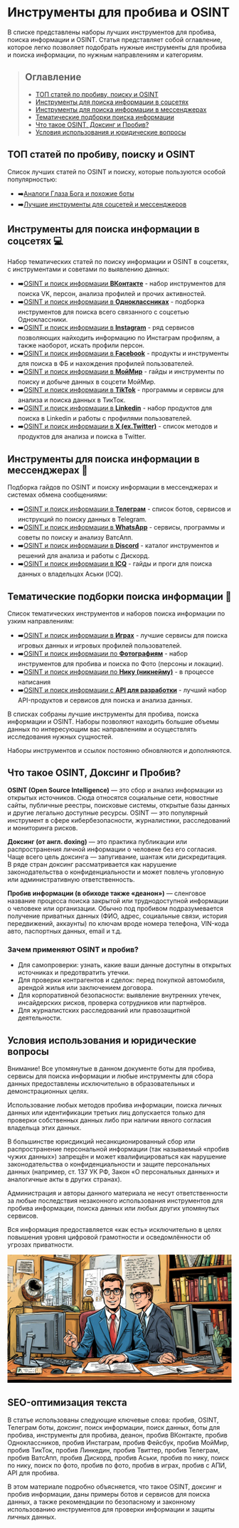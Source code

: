 # Инструменты для пробива и OSINT
В списке представлены наборы лучших инструментов для пробива, поиска информации и OSINT. Статья представляет собой оглавление, которое легко позволяет подобрать нужные инструменты для пробива и поиска информации, по нужным направлениям и категориям.

>## Оглавление
>* [ТОП статей по пробиву, поиску и OSINT](https://github.com/OSINT-searcher/probiv_i_OSINT_instrumenti/blob/main/README.md#%D1%82%D0%BE%D0%BF-%D1%81%D1%82%D0%B0%D1%82%D0%B5%D0%B9-%D0%BF%D0%BE-%D0%BF%D1%80%D0%BE%D0%B1%D0%B8%D0%B2%D1%83-%D0%BF%D0%BE%D0%B8%D1%81%D0%BA%D1%83-%D0%B8-osint)
>* [Инструменты для поиска информации в соцсетях](https://github.com/OSINT-searcher/probiv_i_OSINT_instrumenti/blob/main/README.md#%D0%B8%D0%BD%D1%81%D1%82%D1%80%D1%83%D0%BC%D0%B5%D0%BD%D1%82%D1%8B-%D0%B4%D0%BB%D1%8F-%D0%BF%D0%BE%D0%B8%D1%81%D0%BA%D0%B0-%D0%B8%D0%BD%D1%84%D0%BE%D1%80%D0%BC%D0%B0%D1%86%D0%B8%D0%B8-%D0%B2-%D1%81%D0%BE%D1%86%D1%81%D0%B5%D1%82%D1%8F%D1%85-)
>* [Инструменты для поиска информации в мессенджерах](https://github.com/OSINT-searcher/probiv_i_OSINT_instrumenti/blob/main/README.md#%D0%B8%D0%BD%D1%81%D1%82%D1%80%D1%83%D0%BC%D0%B5%D0%BD%D1%82%D1%8B-%D0%B4%D0%BB%D1%8F-%D0%BF%D0%BE%D0%B8%D1%81%D0%BA%D0%B0-%D0%B8%D0%BD%D1%84%D0%BE%D1%80%D0%BC%D0%B0%D1%86%D0%B8%D0%B8-%D0%B2-%D0%BC%D0%B5%D1%81%D1%81%D0%B5%D0%BD%D0%B4%D0%B6%D0%B5%D1%80%D0%B0%D1%85-)
>* [Тематические подборки поиска информации](https://github.com/OSINT-searcher/probiv_i_OSINT_instrumenti/blob/main/README.md#%D1%82%D0%B5%D0%BC%D0%B0%D1%82%D0%B8%D1%87%D0%B5%D1%81%D0%BA%D0%B8%D0%B5-%D0%BF%D0%BE%D0%B4%D0%B1%D0%BE%D1%80%D0%BA%D0%B8-%D0%BF%D0%BE%D0%B8%D1%81%D0%BA%D0%B0-%D0%B8%D0%BD%D1%84%D0%BE%D1%80%D0%BC%D0%B0%D1%86%D0%B8%D0%B8-)
>* [Что такое OSINT, Доксинг и Пробив?](https://github.com/OSINT-searcher/probiv_i_OSINT_instrumenti/blob/main/README.md#%D1%87%D1%82%D0%BE-%D1%82%D0%B0%D0%BA%D0%BE%D0%B5-osint-%D0%B4%D0%BE%D0%BA%D1%81%D0%B8%D0%BD%D0%B3-%D0%B8-%D0%BF%D1%80%D0%BE%D0%B1%D0%B8%D0%B2)
>* [Условия использования и юридические вопросы](https://github.com/OSINT-searcher/probiv_i_OSINT_instrumenti/blob/main/README.md#%D1%83%D1%81%D0%BB%D0%BE%D0%B2%D0%B8%D1%8F-%D0%B8%D1%81%D0%BF%D0%BE%D0%BB%D1%8C%D0%B7%D0%BE%D0%B2%D0%B0%D0%BD%D0%B8%D1%8F-%D0%B8-%D1%8E%D1%80%D0%B8%D0%B4%D0%B8%D1%87%D0%B5%D1%81%D0%BA%D0%B8%D0%B5-%D0%B2%D0%BE%D0%BF%D1%80%D0%BE%D1%81%D1%8B)

## ТОП статей по пробиву, поиску и OSINT
Список лучших статей по OSINT и поиску, которые пользуются особой популярностью:
* ➡️[Аналоги Глаза Бога и похожие боты](https://github.com/OSINT-searcher/analogi_Glaza_Boga)
* ➡️[Лучшие инструменты для соцсетей и мессенджеров](https://github.com/OSINT-searcher/probiv_socsetei_i_messengerov)

## Инструменты для поиска информации в соцсетях 💻
Набор тематических статей по поиску информации и OSINT в соцсетях, с инструментами и советами по выявлению данных:
* ➡️[OSINT и поиск информации **ВКонтакте**](https://github.com/OSINT-searcher/OSINT_i_probiv_VKontakte) - набор инструментов для поиска VK, персон, анализа профилей и прочих активностей.
* ➡️[OSINT и поиск информации в **Одноклассниках**](https://github.com/OSINT-searcher/OSINT_i_probiv_Odnoklassniki) - подборка инструментов для поиска всего связанного с соцсетью Одноклассники.
* ➡️[OSINT и поиск информации в **Instagram**](https://github.com/OSINT-searcher/OSINT_i_probiv_Instagram) - ряд сервисов позволяющих найходить информацию по Инстаграм профилям, а также наоборот, искать профили персон.
* ➡️[OSINT и поиск информации в **Facebook**](https://github.com/OSINT-searcher/OSINT_i_probiv_Facebook) - продукты и инструменты для поиска в ФБ и нахождения профилей пользователей.
* ➡️[OSINT и поиск информации в **МойМир**](https://github.com/OSINT-searcher/OSINT_i_probiv_MoyMir) - гайды и инструменты по поиску и добыче данных в соцсети МойМир.
* ➡️[OSINT и поиск информации в **TikTok**](https://github.com/OSINT-searcher/OSINT_i_probiv_TikTok) - программы и сервисы для анализа и поиска данных в ТикТок.
* ➡️[OSINT и поиск информации в **Linkedin**](https://github.com/OSINT-searcher/OSINT_i_probiv_Linkedin) - набор продуктов для поиска в Linkedin и работы с профилями пользователей.
* ➡️[OSINT и поиск информации в **X (ex.Twitter)**](https://github.com/OSINT-searcher/OSINT_i_probiv_X-Twitter) - список методов и продуктов для анализа и поиска в Twitter.

## Инструменты для поиска информации в мессенджерах 📱
Подборка гайдов по OSINT и поиску информации в мессенджерах и системах обмена сообщениями:
* ➡️[OSINT и поиск информации в **Телеграм**](https://github.com/OSINT-searcher/OSINT_i_probiv_Telegram) - список ботов, сервисов и инструкций по поиску данных в Telegram.
* ➡️[OSINT и поиск информации в **WhatsApp**](https://github.com/OSINT-searcher/OSINT_i_probiv_WhatsApp) - сервисы, программы и советы по поиску и анализу ВатсАпп.
* ➡️[OSINT и поиск информации в **Discord**](https://github.com/OSINT-searcher/OSINT_i_probiv_Discord) - каталог инструментов и решений для анализа и работы с Дискорд.
* ➡️[OSINT и поиск информации в **ICQ**](https://github.com/OSINT-searcher/OSINT_i_probiv_ICQ) - гайды и проги для поиска данных о владельцах Аськи (ICQ).

## Тематические подборки поиска информации 🎲
Список тематических инструментов и наборов поиска информации по узким направлениям:
* ➡️[OSINT и поиск информации в **Играх**](https://github.com/OSINT-searcher/OSINT_i_probiv_v_igrah-GAMEINT) - лучшие сервисы для поиска игровых данных и игровых профилей пользователей.
* ➡️[OSINT и поиск информации по **Фотографиям**](https://github.com/OSINT-searcher/OSINT_i_probiv_po_foto) - набор инструментов для пробива и поиска по Фото (персоны и локации).
* ➡️[OSINT и поиск информации по **Нику (никнейму)**]() - в процессе написания
* ➡️[OSINT и поиск информации с **API для разработки**](https://github.com/OSINT-searcher/poisk_informacii_s_API) - лучший набор API-продуктов и сервисов для поиска и анализа данных.

В списках собраны лучшие инструменты для пробива, поиска информации и OSINT. Наборы позволяют находить большие объемы данных по интересующим вас направлениям и осуществлять исследования нужных сущностей.

Наборы инструментов и ссылок постоянно обновляются и дополняются.

## Что такое OSINT, Доксинг и Пробив?
**OSINT (Open Source Intelligence)** — это сбор и анализ информации из открытых источников. Сюда относятся социальные сети, новостные сайты, публичные реестры, поисковые системы, открытые базы данных и другие легально доступные ресурсы. OSINT — это популярный инструмент в сфере кибербезопасности, журналистики, расследований и мониторинга рисков.

**Доксинг (от англ. doxing)** — это практика публикации или распространения личной информации о человеке без его согласия. Чаще всего цель доксинга — запугивание, шантаж или дискредитация. В ряде стран доксинг рассматривается как нарушение законодательства о конфиденциальности и может повлечь уголовную или административную ответственность.

**Пробив информации (в обиходе также «деанон»)** — сленговое название процесса поиска закрытой или труднодоступной информации о человеке или организации. Обычно под пробивом подразумевается получение приватных данных (ФИО, адрес, социальные связи, история передвижений, аккаунты) по ключам вроде номера телефона, VIN-кода авто, паспортных данных, email и т.д.

### Зачем применяют OSINT и пробив?
* Для самопроверки: узнать, какие ваши данные доступны в открытых источниках и предотвратить утечки.
* Для проверки контрагентов и сделок: перед покупкой автомобиля, арендой жилья или заключением договора.
* Для корпоративной безопасности: выявление внутренних утечек, инсайдерских рисков, проверка сотрудников или партнёров.
* Для журналистских расследований или правозащитной деятельности.

## Условия использования и юридические вопросы
Внимание! Все упомянутые в данном документе боты для пробива, сервисы для поиска информации и любые инструменты для сбора данных предоставлены исключительно в образовательных и демонстрационных целях.

Использование любых методов пробива информации, поиска личных данных или идентификации третьих лиц допускается только для проверки собственных данных либо при наличии явного согласия владельца этих данных.

В большинстве юрисдикций несанкционированный сбор или распространение персональной информации (так называемый «пробив чужих данных») запрещён и может квалифицироваться как нарушение законодательства о конфиденциальности и защите персональных данных (например, ст. 137 УК РФ, Закон «О персональных данных» и аналогичные акты в других странах).

Администрация и авторы данного материала не несут ответственности за любые последствия незаконного использования инструментов для пробива информации, поиска данных или любых других упомянутых сервисов.

Вся информация предоставляется «как есть» исключительно в целях повышения уровня цифровой грамотности и осведомлённости об угрозах приватности.

![Пробив и поиск информации](probiv_OSINT_poisk_informacii.jpg)

## SEO-оптимизация текста
В статье использованы следующие ключевые слова: пробив, OSINT, Телеграм боты, доксинг, поиск информации, поиск данных, боты для пробива, инструменты для пробива, деанон, пробив ВКонтакте, пробив Одноклассников, пробив Инстаграм, пробив Фейсбук, пробив МойМир, пробив ТикТок, пробив Линкедин, пробив Твиттер, пробив Телеграм, пробив ВатсАпп, пробив Дискорд, пробив Аськи, пробив по нику, поиск по нику, поиск по фото, пробив по фото, пробив в играх, пробив с АПИ, API для пробива.

В этом материале подробно объясняется, что такое OSINT, доксинг и пробив информации, даны примеры ботов и сервисов для поиска данных, а также рекомендации по безопасному и законному использованию инструментов для проверки информации и защиты личных данных.
